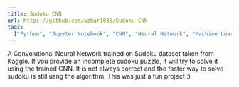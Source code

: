 ```yaml
---
title: Sudoku CNN
url: https://github.com/azhar1038/Sudoku-CNN
tags:
  ["Python", "Jupyter Notebook", "CNN", "Neural Network", "Machine Learning"]
---
```


A Convolutional Neural Network trained on Sudoku dataset taken from Kaggle.
If you provide an incomplete sudoku puzzle, it will try to solve it using the trained CNN.
It is not always correct and the faster way to solve sudoku is still usng the algorithm.
This was just a fun project :)
